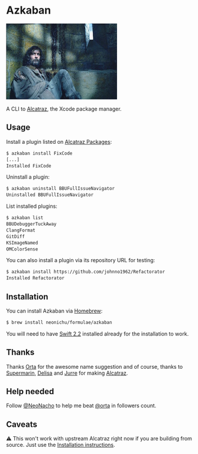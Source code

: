 # Azkaban

![Sirius Black, the prisoner of Azkaban](yolo.jpg)

A CLI to [Alcatraz][1], the Xcode package manager.

## Usage

Install a plugin listed on [Alcatraz Packages][2]:

```bash
$ azkaban install FixCode
[...]
Installed FixCode
```

Uninstall a plugin:

```bash
$ azkaban uninstall BBUFullIssueNavigator
Uninstalled BBUFullIssueNavigator
```

List installed plugins:

```bash
$ azkaban list
BBUDebuggerTuckAway
ClangFormat
GitDiff
KSImageNamed
OMColorSense
```

You can also install a plugin via its repository URL for testing:

```bash
$ azkaban install https://github.com/johnno1962/Refactorator
Installed Refactorator
```

## Installation

You can install Azkaban via [Homebrew][3]:

```bash
$ brew install neonichu/formulae/azkaban
```

You will need to have [Swift 2.2][4] installed already for the installation to work.

## Thanks

Thanks [Orta][5] for the awesome name suggestion and of course, thanks to [Supermarin][6],
[Delisa][7] and [Jurre][8] for making [Alcatraz][1].

## Help needed

Follow [@NeoNacho](https://twitter.com/NeoNacho) to help me beat [@orta](https://twitter.com/orta) in followers count.

## Caveats

:warning: This won't work with upstream Alcatraz right now if you are building from source. Just
use the [Installation instructions](#installation).

[1]: http://alcatraz.io
[2]: https://github.com/alcatraz/alcatraz-packages
[3]: http://brew.sh
[4]: https://swift.org
[5]: https://github.com/orta
[6]: https://github.com/supermarin
[7]: https://github.com/kattrali
[8]: https://github.com/jurre

